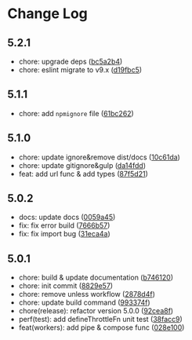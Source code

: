 # Change Log

## 5.2.1

- chore: upgrade deps ([bc5a2b4](https://github.com/cc-hearts/utils/commit/bc5a2b4))
- chore: eslint migrate to v9.x ([d19fbc5](https://github.com/cc-hearts/utils/commit/d19fbc5))

## 5.1.1

- chore: add `npmignore` file ([61bc262](https://github.com/cc-hearts/utils/commit/61bc262))

## 5.1.0

- chore: update ignore&remove dist/docs ([10c61da](https://github.com/cc-hearts/utils/commit/10c61da))
- chore: update gitignore&gulp ([da14fdd](https://github.com/cc-hearts/utils/commit/da14fdd))
- feat: add url func & add types ([87f5d21](https://github.com/cc-hearts/utils/commit/87f5d21))

## 5.0.2

- docs: update docs ([0059a45](https://github.com/cc-hearts/utils/commit/0059a45))
- fix: fix error build ([7666b57](https://github.com/cc-hearts/utils/commit/7666b57))
- fix: fix import bug ([31eca4a](https://github.com/cc-hearts/utils/commit/31eca4a))

## 5.0.1

- chore: build & update documentation ([b746120](https://github.com/cc-hearts/utils/commit/b746120))
- chore: init commit ([8829e57](https://github.com/cc-hearts/utils/commit/8829e57))
- chore: remove unless workflow ([2878d4f](https://github.com/cc-hearts/utils/commit/2878d4f))
- chore: update build command ([993374f](https://github.com/cc-hearts/utils/commit/993374f))
- chore(release): refactor version 5.0.0 ([92cea8f](https://github.com/cc-hearts/utils/commit/92cea8f))
- perf(test): add defineThrottleFn unit test ([38facc9](https://github.com/cc-hearts/utils/commit/38facc9))
- feat(workers): add pipe & compose func ([028e100](https://github.com/cc-hearts/utils/commit/028e100))
